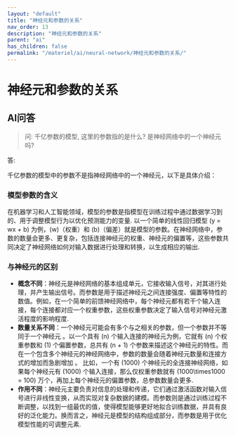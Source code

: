 ```yaml
---
layout: "default"
title: "神经元和参数的关系"
nav_order: 13
description: "神经元和参数的关系"
parent: "ai"
has_children: false
permalink: "/materiel/ai/neural-network/神经元和参数的关系/"
---
```


# 神经元和参数的关系

## AI问答

> 问: 千亿参数的模型, 这里的参数指的是什么? 是神经网络中的一个神经元吗?

答:

千亿参数的模型中的参数不是指神经网络中的一个神经元，以下是具体介绍：

### 模型参数的含义

在机器学习和人工智能领域，模型的参数是指模型在训练过程中通过数据学习到的、用于调整模型行为以优化预测能力的变量. 以一个简单的线性回归模型 \(y = wx + b\) 为例，\(w\)（权重）和 \(b\)（偏差）就是模型的参数。在神经网络中，参数的数量会更多、更复杂，包括连接神经元的权重、神经元的偏置等，这些参数共同决定了神经网络如何对输入数据进行处理和转换，以生成相应的输出.

### 与神经元的区别

- **概念不同**：神经元是神经网络的基本组成单元，它接收输入信号，对其进行处理，并产生输出信号。而参数是用于描述神经元之间连接强度、偏置等特性的数值。例如，在一个简单的前馈神经网络中，每个神经元都有若干个输入连接，每个连接都对应一个权重参数，这些权重参数决定了输入信号对神经元激活程度的影响程度.
- **数量关系不同**：一个神经元可能会有多个与之相关的参数，但一个参数并不等同于一个神经元 。以一个具有 \(n\) 个输入连接的神经元为例，它就有 \(n\) 个权重参数和 \(1\) 个偏置参数，总共有 \(n + 1\) 个参数来描述这个神经元的特性。而在一个包含多个神经元的神经网络中，参数的数量会随着神经元数量和连接方式的增加而急剧增加 。 比如，一个有 \(1000\) 个神经元的全连接神经网络，如果每个神经元有 \(1000\) 个输入连接，那么仅权重参数就有 \(1000\times1000 = 100\) 万个，再加上每个神经元的偏置参数，总参数数量会更多.
- **作用不同**：神经元主要负责对信息的处理和传递，它们通过激活函数对输入信号进行非线性变换，从而实现对复杂数据的建模。而参数则是通过训练过程不断调整，以找到一组最优的值，使得模型能够更好地拟合训练数据，并具有良好的泛化能力。换而言之，神经元是模型的结构组成部分，而参数是用于优化模型性能的可调整元素.
